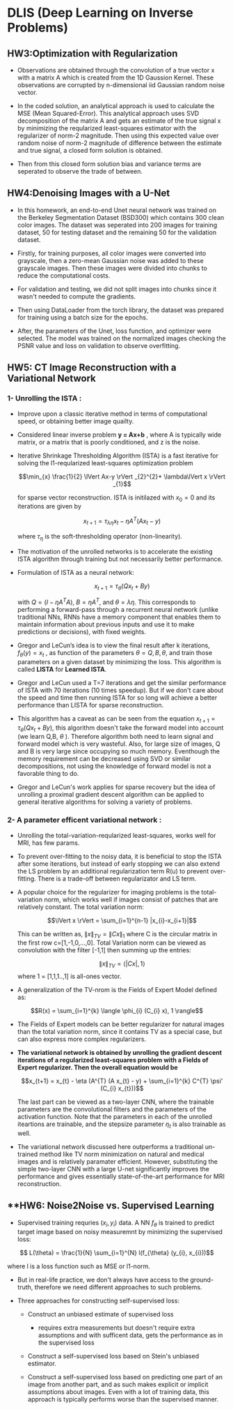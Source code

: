 # **DLIS (Deep Learning on Inverse Problems)**

## **HW3:Optimization with Regularization**

- Observations are obtained through the convolution of a true vector x with a matrix A which is created from the 1D Gaussion Kernel. These observations are corrupted by n-dimensional iid Gaussian random noise vector. 

- In the coded solution, an analytical approach is used to calculate the MSE (Mean Squared-Error). This analytical approach uses SVD decomposition of the matrix A and gets an estimate of the true signal x by minimizing the reqularized least-squares estimator with the regularizer of norm-2 magnitude. Then using this expected value over random noise of norm-2 magnitude of difference between the estimate and true signal, a closed form solution is obtained. 

- Then from this closed form solution bias and variance terms are seperated to observe the trade of between. 

## **HW4:Denoising Images with a U-Net**

- In this homework, an end-to-end Unet neural network was trained on the Berkeley Segmentation Dataset (BSD300) which contains 300 clean color images. The dataset was seperated into 200 images for training dataset, 50 for testing dataset and the remaining 50 for the validation dataset.

- Firstly, for training purposes, all color images were converted into grayscale, then a zero-mean Gaussian noise was added to these grayscale images. Then these images were divided into chunks to reduce the computational costs.

- For validation and testing, we did not split images into chunks since it wasn't needed to compute the gradients.

- Then using DataLoader from the torch library, the dataset was prepared for training using a batch size for the epochs.

- After, the parameters of the Unet, loss function, and optimizer were selected. The model was trained on the normalized images checking the PSNR value and loss on validation to observe overfitting.

## **HW5: CT Image Reconstruction with a Variational Network**

### 1- Unrolling the ISTA :

- Improve upon a classic iterative method in terms of computational speed, or obtaining better image quailty.

- Considered linear inverse problem **y = Ax+b** , where A is typically wide matrix, or a matrix that is poorly conditioned, and z is the noise.

- Iterative Shrinkage Thresholding Algorithm (ISTA) is a fast iterative for solving the l1-reqularized least-squares optimization problem 

    $$\min_{x} \frac{1}{2} \lVert Ax-y \rVert _{2}^{2}+ \lambda\lVert x \rVert _{1}$$

    for sparse vector reconstruction. ISTA is initilazed with $x_{0}=0$ and its iterations are given by

    $$x_{t+1}=\tau_{\lambda \eta}x_{t}-\eta A^{T}(Ax_{t}-y)$$

    where $\tau_{\eta}$ is the soft-thresholding operator (non-linearity).

- The motivation of the unrolled networks is to accelerate the existing ISTA algorithm through training but not necessarily better performance.

- Formulation of ISTA as a neural network: 

    $$x_{t+1}=\tau_{\theta}(Qx_{t}+By)$$

    with $Q=(I-\eta A^{T}A)$, $B=\eta A^{T}$, and $\theta=\lambda \eta$. This corresponds to performing a forward-pass through a recurrent neural network (unlike traditional NNs, RNNs have a memory component that enables them to maintain information about previous inputs and use it to make predictions or decisions), with fixed weights.

- Gregor and LeCun’s idea is to view the final result after k iterations, $f_{\theta}(y) = x_{t}$ , as function of the parameters $\theta = {Q, B, \theta}$, and train those parameters on a given dataset by minimizing the loss. This algorithm is called **LISTA** for **Learned ISTA**.

- Gregor and LeCun used a T=7 iterations and get the similar performance of ISTA with 70 iterations (10 times speedup). But if we don't care about the speed and time then running ISTA for so long will achieve a better performance than LISTA for sparse reconstruction.

- This algorithm has a caveat as can be seen from the equation $x_{t+1}=\tau_{\theta}(Qx_{t}+By)$, this algorithm doesn't take the forward model into account (we learn Q,B, $\theta$ ). Therefore algorithm both need to learn signal and forward model which is very wasteful. Also, for large size of images, Q and B is very large since occupying so much memory. Eventhough the memory requirement can be decreased using SVD or similar decompositions, not using the knowledge of forward model is not a favorable thing to do.

- Gregor and LeCun's work applies for sparse recovery but the idea of unrolling a proximal gradient descent algorithm can be applied to general iterative algorithms for solving a variety of problems.

### 2- A parameter efficent variational network :

- Unrolling the total-variation-reqularized least-squares, works well for MRI, has few params.

- To prevent over-fitting to the noisy data, it is beneficial to stop the ISTA after some iterations, but instead of early stopping we can also extend the LS problem by an additional regularization term R(u) to prevent over-fitting. There is a trade-off between regularizator and LS term.

- A popular choice for the regularizer for imaging problems is the total-variation norm, which works well if images consist of patches that are relatively constant. The total variation norm:

    $$\lVert x \rVert  = \sum_{i=1}^{n-1} |x_{i}-x_{i+1}|$$

    This can be written as, $\lVert x \rVert _{TV} = \lVert Cx \rVert _{1}$ where C is the circular matrix in the first row c=[1,-1,0,...,0]. Total Variation norm can be viewed as convolution with the filter [-1,1] then summing up the entries:

    $$\lVert x \rVert _{TV} = \langle |Cx|,1 \rangle$$
    where 1 = [1,1,1..,1] is all-ones vector.

- A generalization of the TV-nrom is the Fields of Expert Model defined as:

$$R(x) = \sum_{i=1}^{k} \langle \phi_{i} (C_{i} x), 1 \rangle$$

- The Fields of Expert models can be better regularizer for natural images than the total variation norm, since it contains TV as a special case, but can also express more complex regularizers.

- **The variational network is obtained by unrolling the gradient descent iterations of a regularized least-squares problem with a Fields of Expert regularizer. Then the overall equation would be**

    $$x_{t+1} = x_{t} - \eta (A^{T} (A x_{t} - y) + \sum_{i=1}^{k} C^{T} \psi' (C_{i} x_{t}))$$

    The last part can be viewed as a two-layer CNN, where the trainable parameters are the convolutional filters and the parameters of the activation function. Note that the parameters in each of the unrolled iteartions are trainable, and the stepsize parameter $\eta _{t}$ is also trainable as well.

- The variational network discussed here outperforms a traditional un-trained method like TV norm minimization on natural and medical images and is relatively paramater efficient. However, substituting the simple two-layer CNN with a large U-net significantly improves the performance and gives essentially state-of-the-art performance for MRI reconstruction.


## **HW6: Noise2Noise vs. Supervised Learning

- Supervised training requries $(x_{i},y_{i})$ data. A NN $f_{\theta}$ is trained to predict target image based on noisy measuremnt by minimizing the supervised loss:

$$ L(\theta) = \frac{1}{N} \sum_{i=1}^{N} l(f_{\theta} (y_{i}, x_{i}))$$

 where l is a loss function such as MSE or l1-norm.

- But in real-life practice, we don't always have access to the ground-truth, therefore we need different approaches to such problems.

- Three approaches for constructing self-supervised loss:

    - Construct an unbiased estimate of supervised loss

        - requires extra measurements but doesn't require extra assumptions and with sufficent data, gets the performance as in the supervised loss

    - Construct a self-supervised loss based on Stein's unbiased estimator.

    - Construct a self-supervised loss based on predicting one part of an image from another part, and as such makes explicit or implicit assumptions about images. Even with a lot of training data, this approach is typically performs worse than the supervised manner.

